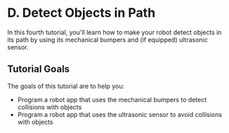 # D. Detect Objects in Path

In this fourth tutorial, you'll learn how to make your robot detect objects in its path by using its mechanical bumpers and \(if equipped\) ultrasonic sensor.

## Tutorial Goals <a id="tutorial-goals"></a>

The goals of this tutorial are to help you:

* Program a robot app that uses the mechanical bumpers to detect collisions with objects
* Program a robot app that uses the ultrasonic sensor to avoid collisions with objects

